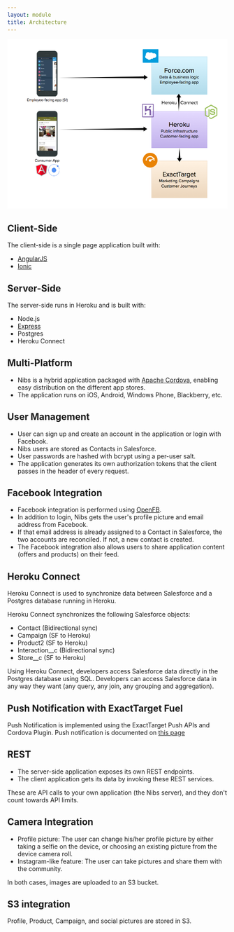 ```yaml
---
layout: module
title: Architecture
---
```

![alt tag](images/architecture.png)

## Client-Side

The client-side is a single page application built with:

- [AngularJS](https://angularjs.org/)
- [Ionic](http://ionicframework.com/)

## Server-Side

The server-side runs in Heroku and is built with:

- Node.js
- [Express](http://expressjs.com/)
- Postgres
- Heroku Connect

## Multi-Platform

- Nibs is a hybrid application packaged with [Apache Cordova](https://cordova.apache.org/), enabling easy distribution on the different app stores.
- The application runs on iOS, Android, Windows Phone, Blackberry, etc.

## User Management

- User can sign up and create an account in the application or login with Facebook.
- Nibs users are stored as Contacts in Salesforce.
- User passwords are hashed with bcrypt using a per-user salt.
- The application generates its own authorization tokens that the client passes in the header of every request.

## Facebook Integration

- Facebook integration is performed using [OpenFB](https://github.com/ccoenraets/OpenFB).
- In addition to login, Nibs gets the user's profile picture and email address from Facebook.
- If that email address is already assigned to a Contact in Salesforce, the two accounts are reconciled. If not, a new contact is created.
- The Facebook integration also allows users to share application content (offers and products) on their feed.

## Heroku Connect

Heroku Connect is used to synchronize data between Salesforce and a Postgres database running in Heroku.

Heroku Connect synchronizes the following Salesforce objects:

- Contact (Bidirectional sync)
- Campaign (SF to Heroku)
- Product2 (SF to Heroku)
- Interaction__c (Bidirectional sync)
- Store__c (SF to Heroku)

Using Heroku Connect, developers access Salesforce data directly in the Postgres database using SQL. Developers can access Salesforce data in any way they want (any query, any join, any grouping and aggregation).


## Push Notification with ExactTarget Fuel

Push Notification is implemented using the ExactTarget Push APIs and Cordova Plugin.
Push notification is documented on [this page](https://github.com/ccoenraets/nibsapp/wiki/Push-Notification)


## REST

- The server-side application exposes its own REST endpoints.
- The client application gets its data by invoking these REST services.

These are API calls to your own application (the Nibs server), and they don't count towards API limits.

## Camera Integration

- Profile picture: The user can change his/her profile picture by either taking a selfie on the device, or choosing an existing picture from the device camera roll.
- Instagram-like feature: The user can take pictures and share them with the community.

In both cases, images are uploaded to an S3 bucket.

## S3 integration

Profile, Product, Campaign, and social pictures are stored in S3.
